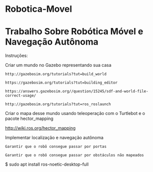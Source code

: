 # Robotica-Movel

# Trabalho Sobre Robótica Móvel e Navegação Autônoma


Instruções:

Criar um mundo no Gazebo representando sua casa

    http://gazebosim.org/tutorials?tut=build_world
    
    https://gazebosim.org/tutorials?tut=building_editor
    
    https://answers.gazebosim.org//question/15245/sdf-and-world-file-correct-usage/
    
    http://gazebosim.org/tutorials?tut=ros_roslaunch
    
Criar o mapa desse mundo usando teleoperação com o Turtlebot e o pacote hector_mapping

  http://wiki.ros.org/hector_mapping
  
Implementar localização e navegação autônoma

    Garantir que o robô consegue passar por portas
    
    Garantir que o robô consegue passar por obstáculos não mapeados
      
      
$ sudo apt install ros-noetic-desktop-full
